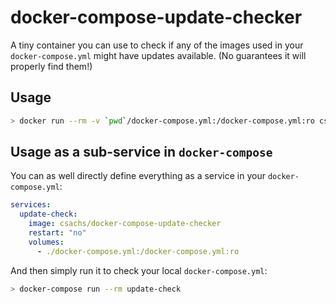 # docker-compose-update-checker

A tiny container you can use to check if any of the images used in your `docker-compose.yml` might have updates available.
 (No guarantees it will properly find them!)
 
## Usage

```bash
> docker run --rm -v `pwd`/docker-compose.yml:/docker-compose.yml:ro csachs/docker-compose-update-checker
```

## Usage as a sub-service in `docker-compose`

You can as well directly define everything as a service in your `docker-compose.yml`:
```yaml
services:
  update-check:
    image: csachs/docker-compose-update-checker
    restart: "no"
    volumes:
      - ./docker-compose.yml:/docker-compose.yml:ro
```
And then simply run it to check your local `docker-compose.yml`:
```bash
> docker-compose run --rm update-check
```